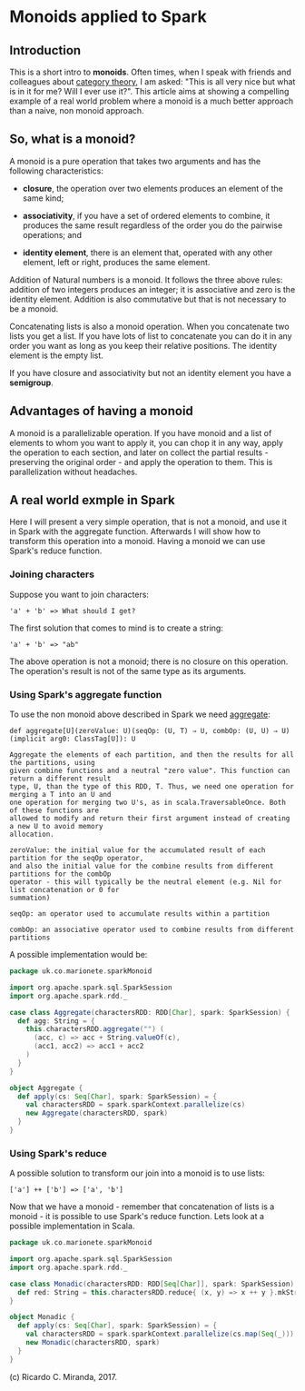 # Monoids applied to Spark #

## Introduction ##

This is a short intro to **monoids**. Often times, when I speak with friends and colleagues about [category theory][2], I am asked: "This is all very nice but what is in it for me? Will I ever use it?". This article aims at showing a compelling example of a real world problem where a monoid is a much better approach than a naive, non monoid approach.

## So, what is a monoid? ##

A monoid is a pure operation that takes two arguments and has the following characteristics:

- **closure**, the operation over two elements produces an element of the same kind;

- **associativity**, if you have a set of ordered elements to combine, it produces the same result regardless of the order you do the pairwise operations; and

- **identity element**, there is an element that, operated with any other element, left or right, produces the same element.

Addition of Natural numbers is a monoid. It follows the three above rules: addition of two integers produces an integer; it is associative and zero is the identity element. Addition is also commutative but that is not necessary to be a monoid.

Concatenating lists is also a monoid operation. When you concatenate two lists you get a list. If you have lots of list to concatenate you can do it in any order you want as long as you keep their relative positions. The identity element is the empty list.

If you have closure and associativity but not an identity element you have a **semigroup**.

## Advantages of having a **monoid** ##

A monoid is a parallelizable operation. If you have monoid and a list of elements to whom you want to apply it, you can chop it in any way, apply the operation to each section, and later on collect the partial results - preserving the original order - and apply the operation to them. This is parallelization without headaches.

## A real world exmple in Spark ##

Here I will present a very simple operation, that is not a monoid, and use it in Spark with the aggregate function. Afterwards I will show how to transform this operation into a monoid. Having a monoid we can use Spark's reduce function.

### Joining characters ###

Suppose you want to join characters:

```
'a' + 'b' => What should I get?
```

The first solution that comes to mind is to create a string:

```
'a' + 'b' => "ab"
```

The above operation is not a monoid; there is no closure on this operation. The operation's result is not of the same type as its arguments.

### Using Spark's aggregate function ###

To use the non monoid above described in Spark we need [aggregate][1]:

```
def aggregate[U](zeroValue: U)(seqOp: (U, T) ⇒ U, combOp: (U, U) ⇒ U)(implicit arg0: ClassTag[U]): U

Aggregate the elements of each partition, and then the results for all the partitions, using 
given combine functions and a neutral "zero value". This function can return a different result 
type, U, than the type of this RDD, T. Thus, we need one operation for merging a T into an U and 
one operation for merging two U's, as in scala.TraversableOnce. Both of these functions are 
allowed to modify and return their first argument instead of creating a new U to avoid memory 
allocation.

zeroValue: the initial value for the accumulated result of each partition for the seqOp operator, 
and also the initial value for the combine results from different partitions for the combOp 
operator - this will typically be the neutral element (e.g. Nil for list concatenation or 0 for 
summation)

seqOp: an operator used to accumulate results within a partition

combOp: an associative operator used to combine results from different partitions
```

A possible implementation would be:

```scala
package uk.co.marionete.sparkMonoid

import org.apache.spark.sql.SparkSession
import org.apache.spark.rdd._

case class Aggregate(charactersRDD: RDD[Char], spark: SparkSession) {
  def agg: String = {
    this.charactersRDD.aggregate("") (
      (acc, c) => acc + String.valueOf(c),
      (acc1, acc2) => acc1 + acc2
    )
  }
}

object Aggregate {
  def apply(cs: Seq[Char], spark: SparkSession) = {
    val charactersRDD = spark.sparkContext.parallelize(cs)
    new Aggregate(charactersRDD, spark)
  }
}
```

### Using Spark's reduce ###

A possible solution to transform our join into a monoid is to use lists:

```
['a'] ++ ['b'] => ['a', 'b']
```

Now that we have a monoid - remember that concatenation of lists is a monoid - it is possible to use Spark's reduce function. Lets look at a possible implementation in Scala.

```scala
package uk.co.marionete.sparkMonoid

import org.apache.spark.sql.SparkSession
import org.apache.spark.rdd._

case class Monadic(charactersRDD: RDD[Seq[Char]], spark: SparkSession) {
  def red: String = this.charactersRDD.reduce{ (x, y) => x ++ y }.mkString
}

object Monadic {
  def apply(cs: Seq[Char], spark: SparkSession) = {
    val charactersRDD = spark.sparkContext.parallelize(cs.map(Seq(_)))
    new Monadic(charactersRDD, spark)
  }
}
```

(c) Ricardo C. Miranda, 2017.

[1]: https://spark.apache.org/docs/latest/api/scala/index.html#org.apache.spark.rdd.RDD
[2]: https://en.wikipedia.org/wiki/Category_theory
